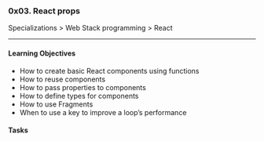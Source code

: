 ### 0x03. React props
Specializations > Web Stack programming > React
___

#### Learning Objectives

- How to create basic React components using functions
- How to reuse components
- How to pass properties to components
- How to define types for components
- How to use Fragments
- When to use a key to improve a loop’s performance

#### Tasks
